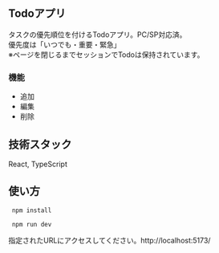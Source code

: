 ## Todoアプリ

タスクの優先順位を付けるTodoアプリ。PC/SP対応済。<br>
優先度は「いつでも・重要・緊急」<br>
※ページを閉じるまでセッションでTodoは保持されています。

### 機能

- 追加
- 編集
- 削除

## 技術スタック

React, TypeScript

## 使い方

```
 npm install
```

```
 npm run dev
```

指定されたURLにアクセスしてください。http://localhost:5173/
